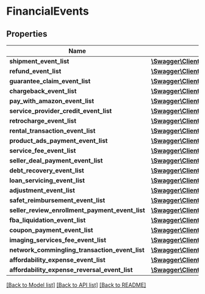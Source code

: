# FinancialEvents

## Properties
Name | Type | Description | Notes
------------ | ------------- | ------------- | -------------
**shipment_event_list** | [**\Swagger\Client\Models\ShipmentEventList**](ShipmentEventList.md) |  | [optional] 
**refund_event_list** | [**\Swagger\Client\Models\ShipmentEventList**](ShipmentEventList.md) |  | [optional] 
**guarantee_claim_event_list** | [**\Swagger\Client\Models\ShipmentEventList**](ShipmentEventList.md) |  | [optional] 
**chargeback_event_list** | [**\Swagger\Client\Models\ShipmentEventList**](ShipmentEventList.md) |  | [optional] 
**pay_with_amazon_event_list** | [**\Swagger\Client\Models\PayWithAmazonEventList**](PayWithAmazonEventList.md) |  | [optional] 
**service_provider_credit_event_list** | [**\Swagger\Client\Models\SolutionProviderCreditEventList**](SolutionProviderCreditEventList.md) |  | [optional] 
**retrocharge_event_list** | [**\Swagger\Client\Models\RetrochargeEventList**](RetrochargeEventList.md) |  | [optional] 
**rental_transaction_event_list** | [**\Swagger\Client\Models\RentalTransactionEventList**](RentalTransactionEventList.md) |  | [optional] 
**product_ads_payment_event_list** | [**\Swagger\Client\Models\ProductAdsPaymentEventList**](ProductAdsPaymentEventList.md) |  | [optional] 
**service_fee_event_list** | [**\Swagger\Client\Models\ServiceFeeEventList**](ServiceFeeEventList.md) |  | [optional] 
**seller_deal_payment_event_list** | [**\Swagger\Client\Models\SellerDealPaymentEventList**](SellerDealPaymentEventList.md) |  | [optional] 
**debt_recovery_event_list** | [**\Swagger\Client\Models\DebtRecoveryEventList**](DebtRecoveryEventList.md) |  | [optional] 
**loan_servicing_event_list** | [**\Swagger\Client\Models\LoanServicingEventList**](LoanServicingEventList.md) |  | [optional] 
**adjustment_event_list** | [**\Swagger\Client\Models\AdjustmentEventList**](AdjustmentEventList.md) |  | [optional] 
**safet_reimbursement_event_list** | [**\Swagger\Client\Models\SAFETReimbursementEventList**](SAFETReimbursementEventList.md) |  | [optional] 
**seller_review_enrollment_payment_event_list** | [**\Swagger\Client\Models\SellerReviewEnrollmentPaymentEventList**](SellerReviewEnrollmentPaymentEventList.md) |  | [optional] 
**fba_liquidation_event_list** | [**\Swagger\Client\Models\FBALiquidationEventList**](FBALiquidationEventList.md) |  | [optional] 
**coupon_payment_event_list** | [**\Swagger\Client\Models\CouponPaymentEventList**](CouponPaymentEventList.md) |  | [optional] 
**imaging_services_fee_event_list** | [**\Swagger\Client\Models\ImagingServicesFeeEventList**](ImagingServicesFeeEventList.md) |  | [optional] 
**network_commingling_transaction_event_list** | [**\Swagger\Client\Models\NetworkComminglingTransactionEventList**](NetworkComminglingTransactionEventList.md) |  | [optional] 
**affordability_expense_event_list** | [**\Swagger\Client\Models\AffordabilityExpenseEventList**](AffordabilityExpenseEventList.md) |  | [optional] 
**affordability_expense_reversal_event_list** | [**\Swagger\Client\Models\AffordabilityExpenseEventList**](AffordabilityExpenseEventList.md) |  | [optional] 

[[Back to Model list]](../../README.md#documentation-for-models) [[Back to API list]](../../README.md#documentation-for-api-endpoints) [[Back to README]](../../README.md)

